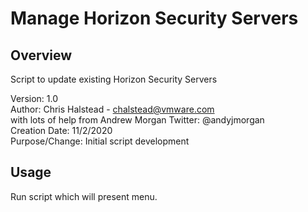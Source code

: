 # Manage Horizon Security Servers

## Overview
<!-- Summary Start -->
Script to update existing Horizon Security Servers

Version:        1.0  
Author:         Chris Halstead - chalstead@vmware.com  
                with lots of help from Andrew Morgan Twitter: @andyjmorgan  
Creation Date:  11/2/2020  
Purpose/Change: Initial script development  
<!-- Summary End -->

## Usage

Run script which will present menu.
